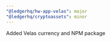 ```yaml
---
"@ledgerhq/hw-app-velas": major
"@ledgerhq/cryptoassets": minor
---
```


Added Velas currency and NPM package
